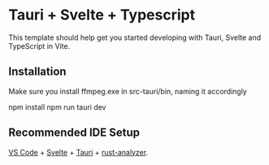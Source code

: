 # Tauri + Svelte + Typescript

This template should help get you started developing with Tauri, Svelte and TypeScript in Vite.

## Installation

Make sure you install ffmpeg.exe in src-tauri/bin, naming it accordingly

npm install
npm run tauri dev

## Recommended IDE Setup

[VS Code](https://code.visualstudio.com/) + [Svelte](https://marketplace.visualstudio.com/items?itemName=svelte.svelte-vscode) + [Tauri](https://marketplace.visualstudio.com/items?itemName=tauri-apps.tauri-vscode) + [rust-analyzer](https://marketplace.visualstudio.com/items?itemName=rust-lang.rust-analyzer).
